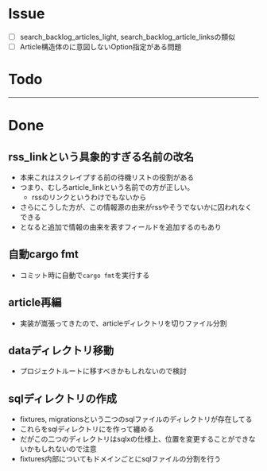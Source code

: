 # Issue
- [ ] search_backlog_articles_light, search_backlog_article_linksの類似
- [ ] Article構造体のに意図しないOption指定がある問題

# Todo

---

# Done
## rss_linkという具象的すぎる名前の改名
- 本来これはスクレイプする前の待機リストの役割がある
- つまり、むしろarticle_linkという名前での方が正しい。
	- rssのリンクというわけでもないから
- さらにこうした方が、この情報源の由来がrssやそうでないかに囚われなくできる
- となると追加で情報の由来を表すフィールドを追加するのもあり

## 自動cargo fmt
- コミット時に自動で`cargo fmt`を実行する

## article再編
- 実装が嵩張ってきたので、articleディレクトリを切りファイル分割

## dataディレクトリ移動
- プロジェクトルートに移すべきかもしれないので検討

## sqlディレクトリの作成
- fixtures, migrationsという二つのsqlファイルのディレクトリが存在してる
- これらをsqlディレクトリにを作って纏める
- だがこの二つのディレクトリはsqlxの仕様上、位置を変更することができないかもしれないので注意
- fixtures内部についてもドメインごとにsqlファイルの分割を行う
